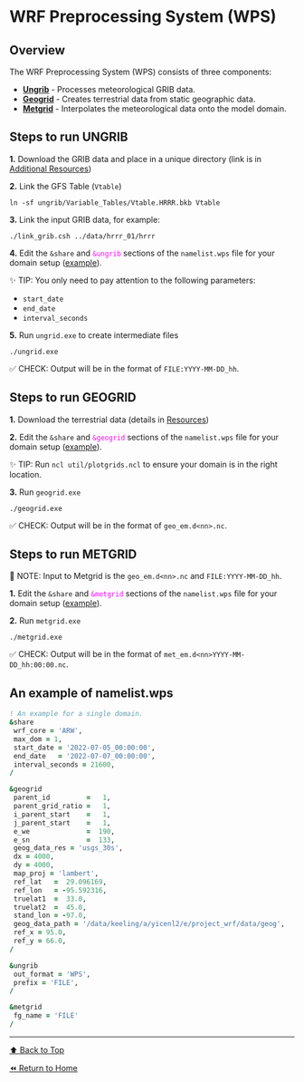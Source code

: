 # WRF Preprocessing System (WPS)

## Overview
The WRF Preprocessing System (WPS) consists of three components:

* [**Ungrib**](#steps-to-run-ungrib) - Processes meteorological GRIB data.
* [**Geogrid**](#steps-to-run-geogrid) - Creates terrestrial data from static geographic data.
* [**Metgrid**](#steps-to-run-metgrid) - Interpolates the meteorological data onto the model domain.

## **Steps to run UNGRIB**

**1.** Download the GRIB data and place in a unique directory (link is in [Additional Resources](resources.md))

**2.** Link the GFS Table (`Vtable`)
```shell
ln -sf ungrib/Variable_Tables/Vtable.HRRR.bkb Vtable
```

**3.** Link the input GRIB data, for example:
```shell
./link_grib.csh ../data/hrrr_01/hrrr
```

**4.** Edit the `&share` and <span style="color: magenta;">`&ungrib`</span> sections of the `namelist.wps` file for your domain setup ([example](#an-example-of-namelistwps)).

✨ TIP: You only need to pay attention to the following parameters:
* `start_date`
* `end_date`
* `interval_seconds`

**5.** Run `ungrid.exe` to create intermediate files
```shell
./ungrid.exe
```

✅ CHECK: Output will be in the format of `FILE:YYYY-MM-DD_hh`.


## **Steps to run GEOGRID**

**1.** Download the terrestrial data (details in [Resources](resources.md))

**2.** Edit the `&share` and <span style="color: magenta;">`&geogrid`</span> sections of the `namelist.wps` file for your domain setup ([example](#an-example-of-namelistwps)).

✨ TIP: Run `ncl util/plotgrids.ncl` to ensure your domain is in the right location.

**3.** Run `geogrid.exe`
```shell
./geogrid.exe
```

✅ CHECK: Output will be in the format of `geo_em.d<nn>.nc`.


## **Steps to run METGRID**

📝 NOTE: Input to Metgrid is the `geo_em.d<nn>.nc` and `FILE:YYYY-MM-DD_hh`.

**1.** Edit the `&share` and <span style="color: magenta;">`&metgrid`</span> sections of the `namelist.wps` file for your domain setup ([example](#an-example-of-namelistwps)).

**2.** Run `metgrid.exe`
```shell
./metgrid.exe
```

✅ CHECK: Output will be in the format of `met_em.d<nn>YYYY-MM-DD_hh:00:00.nc`.

## An example of namelist.wps
```fortran
! An example for a single domain.
&share
 wrf_core = 'ARW',
 max_dom = 1,
 start_date = '2022-07-05_00:00:00',
 end_date   = '2022-07-07_00:00:00',
 interval_seconds = 21600,
/

&geogrid
 parent_id         =   1,
 parent_grid_ratio =   1,
 i_parent_start    =   1,
 j_parent_start    =   1,
 e_we              =  190,
 e_sn              =  133,
 geog_data_res = 'usgs_30s',
 dx = 4000,
 dy = 4000,
 map_proj = 'lambert',
 ref_lat   =  29.096169,
 ref_lon   = -95.592316,
 truelat1  =  33.0,
 truelat2  =  45.0,
 stand_lon = -97.0,
 geog_data_path = '/data/keeling/a/yicenl2/e/project_wrf/data/geog',
 ref_x = 95.0,
 ref_y = 66.0,
/

&ungrib
 out_format = 'WPS',
 prefix = 'FILE',
/

&metgrid
 fg_name = 'FILE'
/
```

---
[⬆️ Back to Top](#overview)

[⏪ Return to Home](readme.md)